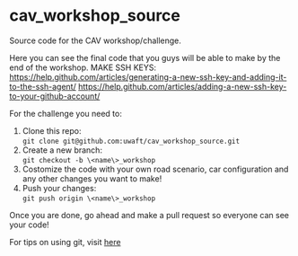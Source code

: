 # cav_workshop_source

Source code for the CAV workshop/challenge.

Here you can see the final code that you guys will be able to make by the end of the workshop. 
MAKE SSH KEYS:
https://help.github.com/articles/generating-a-new-ssh-key-and-adding-it-to-the-ssh-agent/
https://help.github.com/articles/adding-a-new-ssh-key-to-your-github-account/

For the challenge you need to:  
1. Clone this repo:  
`git clone git@github.com:uwaft/cav_workshop_source.git`  
2. Create a new branch:  
`git checkout -b \<name\>_workshop`  
3. Costomize the code with
your own road scenario, car configuration and any other changes you want to make!
4. Push your changes:  
`git push origin \<name\>_workshop`

Once you are done, go ahead and make a pull request so everyone can see your code!

For tips on using git, visit [here](https://gist.github.com/jack-mo/6f9678be7e67f1ed887051ebc8f9f352)
